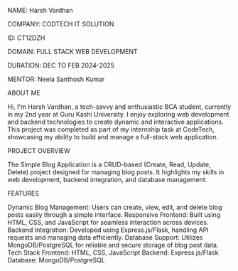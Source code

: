 NAME: Harsh Vardhan

COMPANY: CODTECH IT SOLUTION

ID: CT12DZH

DOMAIN: FULL STACK WEB DEVELOPMENT

DURATION: DEC TO FEB 2024-2025

MENTOR: Neela Santhosh Kumar

ABOUT ME


Hi, I'm Harsh Vardhan, a tech-savvy and enthusiastic BCA student, currently in my 2nd year at Guru Kashi University. I enjoy exploring web development and backend technologies to create dynamic and interactive applications. This project was completed as part of my internship task at CodeTech, showcasing my ability to build and manage a full-stack web application.

PROJECT OVERVIEW


The Simple Blog Application is a CRUD-based (Create, Read, Update, Delete) project designed for managing blog posts. It highlights my skills in web development, backend integration, and database management.

FEATURES


Dynamic Blog Management:
Users can create, view, edit, and delete blog posts easily through a simple interface.
Responsive Frontend:
Built using HTML, CSS, and JavaScript for seamless interaction across devices.
Backend Integration:
Developed using Express.js/Flask, handling API requests and managing data efficiently.
Database Support:
Utilizes MongoDB/PostgreSQL for reliable and secure storage of blog post data.
Tech Stack
Frontend: HTML, CSS, JavaScript
Backend: Express.js/Flask
Database: MongoDB/PostgreSQL
